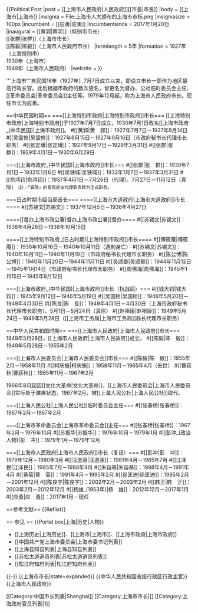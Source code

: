 {{Political Post
|post            = [[上海市人民政府|人民政府]][[市長|市長]]
|body            = [[上海市|上海市]]
|insignia        = File:上海市人大颁布的上海市市标.png
|insigniasize    = 100px
|incumbent       = [[应勇|应勇]]
|incumbentsince  = 2017年1月20日
|inaugural       = [[黄郛|黄郛]]（特别市市长）<br/>[[张群|张群]]（上海市市长）<br/>[[陈毅|陈毅]]（上海市人民政府市长）
|termlength      = 5年
|formation       = 1927年（上海特别市）<br/>1930年（上海市）<br/>1949年（上海市人民政府）
|website         = 
}}

'''上海市'''自民国16年（1927年）7月7日成立以来，即设立市长一职作为地区最高行政长官。此后根据市政府的数次更名，曾更名为督办、公社临时委员会主任、[[革命委员会|革命委员会]]主任等。1979年12月起，称为上海市人民政府市长。现任市长为应勇。

==中华民国时期==
===[[上海特别市政府|上海特别市政府]]市长===
[[上海特别市政府|上海特别市政府]]于1927年7月7日成立，1930年7月1日改名[[上海市政府_(中华民国)|上海市政府]]。
#[[黄郛|黄　郛]]：1927年7月7日－1927年8月14日
#[[吴震修|吴震修]]：1927年8月15日－1927年9月16日（市政府秘书长代理市长职务）
#[[张定璠|张定璠]]：1927年9月17日－1929年3月31日
#[[张群|张　群]]：1929年4月1日－1930年6月29日

===[[上海市政府_(中华民国)|上海市政府]]市长===
#[[张群|张　群]]：1930年7月1日－1932年1月6日
#[[吴铁城|吴铁城]]：1932年1月7日－1937年3月31日
#[[俞鸿钧|俞鸿钧]]：1937年4月1日－7月26日（代理）、7月27日－11月12日（真除）
:<small>註：「真除」的意思是由代理职务转为正式职务。</small>

===日占时期市级当局首长===
====[[上海市大道政府|上海市大道政府]]市长====
#[[苏锡文|苏锡文]]：1937年12月5日－1938年4月27日

====[[督办上海市政公署|督办上海市政公署]]督办====
#[[苏锡文|苏锡文]]：1938年4月28日－1938年10月15日

====[[上海特别市政府_(日占时期)|上海特别市政府]]市长====
#[[傅筱庵|傅筱庵]]：1938年10月16日－1940年10月11日（遇刺身亡）
#[[苏锡文|苏锡文]]：1940年10月11日－1940年11月19日（市政府秘书长代理市长职务）
#[[陈公博|陈公博]]：1940年11月20日－1944年11月11日
#[[吴颂皋|吴颂皋]]：1944年11月12日－1945年1月14日（市政府秘书长代理市长职务）
#[[周佛海|周佛海]]：1945年1月15日－1945年9月12日

===[[上海市政府_(中华民国)|上海市政府]]市长（抗战后）===
#[[钱大钧|钱大钧]]：1945年9月12日－1946年5月19日
#[[吴国桢|吴国桢]]：1946年5月20日－1949年4月30日
#[[陈良|陈　良]]：1949年4月1日－4月30日（上海市政府秘书长代理市长职务）、5月1日－5月24日（真除）
#[[赵祖康|赵祖康]]：1949年5月24日－1949年5月28日（[[上海市工务局|上海市工务局]]局长代理市长职务）

==中华人民共和国时期==
===[[上海市人民政府|上海市人民政府]]市长===
1949年5月28日，[[上海市人民政府|上海市人民政府]]成立。
#[[陈毅|陈　毅]]：1949年5月28日－1955年2月

===[[上海市人民委员会|上海市人民委员会]]市长===
#[[陈毅|陈　毅]]：1955年2月－1958年11月
#[[柯庆施|柯庆施]]：1958年11月－1965年4月（去世）
#[[曹荻秋|曹荻秋]]：1965年11月－1967年2月

1966年8月起因[[文化大革命|文化大革命]]，[[上海市人民委员会|上海市人民委员会]]实际处于瘫痪状态。1967年2月，被[[上海人民公社|上海人民公社]]取代。

===[[上海人民公社|上海人民公社]]临时委员会主任===
#[[张春桥|张春桥]]：1967年2月－1967年2月

===[[上海市革命委员会|上海市革命委员会]]主任===
#[[张春桥|张春桥]]：1967年2月－1976年10月
#[[苏振华|苏振华]]：1976年10月－1979年1月
#[[彭沖_(政治人物)|彭　冲]]：1979年1月－1979年12月

===[[上海市人民政府|上海市人民政府]]市长（复设）===
#[[彭冲|彭　冲]]：1979年12月－1980年3月
#[[汪道涵|汪道涵]]：1981年4月－1985年7月
#[[江泽民|江泽民]]：1985年7月－1988年4月
#[[朱镕基|朱镕基]]：1988年4月－1991年4月
#[[黄菊|黄　菊]]：1991年4月－1995年2月
#[[徐匡迪|徐匡迪]]：1995年2月－2001年12月
#[[陈良宇|陈良宇]]：2002年2月－2003年2月
#[[韩正|韩　正]]：2003年2月－2012年12月
#[[杨雄_(1953年)|杨　雄]]：2012年12月－2017年1月
#[[应勇|应　勇]]：2017年1月－现任

==参考文献==
{{Reflist}}

== 参见 ==
{{Portal box|上海|历史|人物}}
* [[上海历史|上海历史]]、[[上海市|上海市]]、[[上海市政府|上海市政府]]
* [[中国共产党上海市委员会|上海市委书记列表]]
* [[上海县知县列表|上海县知县列表]]
* [[苏松太道道员列表|苏松太道道员列表]]
* [[松江府知府列表|松江府知府列表]]

{{-}}
{{上海市市长|state=expanded}}
{{中华人民共和国省级行政区行政主官}}
{{上海市人民政府}}

[[Category:中国市长列表|Shanghai]]
[[Category:上海市市长|]]
[[Category:上海政府官员列表|1]]
